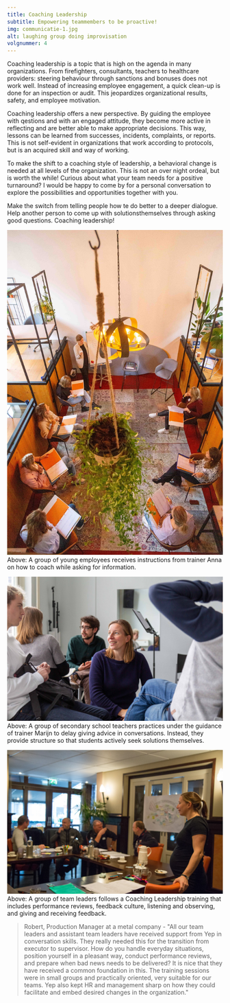 ```yaml
---
title: Coaching Leadership
subtitle: Empowering teammembers to be proactive!
img: communicatie-1.jpg
alt: laughing group doing improvisation
volgnummer: 4
---
```


Coaching leadership is a topic that is high on the agenda in many organizations. From firefighters, consultants, teachers to healthcare providers: steering behaviour through sanctions and bonuses does not work well. Instead of increasing employee engagement, a quick clean-up is done for an inspection or audit. This jeopardizes organizational results, safety, and employee motivation.

Coaching leadership offers a new perspective. By guiding the employee with qestions and with an engaged attitude, they become more active in reflecting and are better able to make appropriate decisions. This way, lessons can be learned from successes, incidents, complaints, or reports. This is not self-evident in organizations that work according to protocols, but is an acquired skill and way of working.

To make the shift to a coaching style of leadership, a behavioral change is needed at all levels of the organization. This is not an over night ordeal, but is worth the while! Curious about what your team needs for a positive turnaround? I would be happy to come by for a personal conversation to explore the possibilities and opportunities together with you.

Make the switch from telling people how te do better to a deeper dialogue. Help another person to come up with solutionsthemselves through asking good questions. Coaching leadership!

![Trainer Anna gives instructions during a coaching conversation skills exercise](./communicatie-4.jpg) Above: A group of young employees receives instructions from trainer Anna on how to coach while asking for information.

![Trainer Marijn joins an LSD conversation](./communicatie-2.jpg) Above: A group of secondary school teachers practices under the guidance of trainer Marijn to delay giving advice in conversations. Instead, they provide structure so that students actively seek solutions themselves.

![Group of team leaders follows coaching leadership training](./communicatie-3.jpg) Above: A group of team leaders follows a Coaching Leadership training that includes performance reviews, feedback culture, listening and observing, and giving and receiving feedback.

> Robert, Production Manager at a metal company - "All our team leaders and assistant team leaders have received support from Yep in conversation skills. They really needed this for the transition from executor to supervisor. How do you handle everyday situations, position yourself in a pleasant way, conduct performance reviews, and prepare when bad news needs to be delivered? It is nice that they have received a common foundation in this. The training sessions were in small groups and practically oriented, very suitable for our teams. Yep also kept HR and management sharp on how they could facilitate and embed desired changes in the organization."

